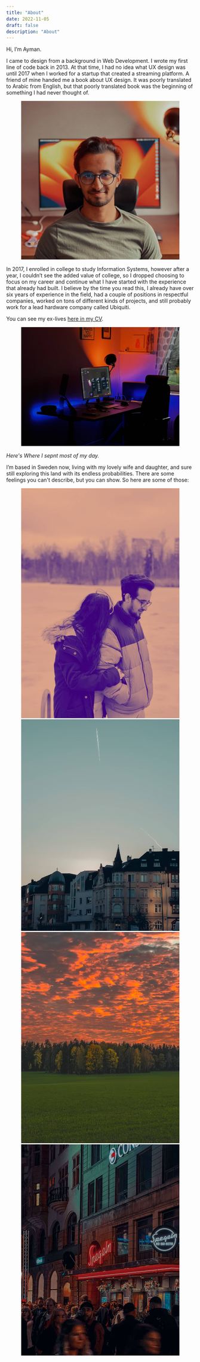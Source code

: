 ```yaml
---
title: "About"
date: 2022-11-05
draft: false
description: "About"
---
```

Hi, I’m Ayman.

I came to design from a background in Web Development. I wrote my first line of code back in 2013. At that time, I had no idea what UX design was until 2017 when I worked for a startup that created a streaming platform. A friend of mine handed me a book about UX design. It was poorly translated to Arabic from English, but that poorly translated book was the beginning of something I had never thought of. 

<figure class="img-wrapper">
    <img src="profile.jpeg" alt="Ayman's profile picture" class="max-w-[544px] w-[90vw] "/>
</figure>

In 2017, I enrolled in college to study Information Systems, however after a year, I couldn’t see the added value of college, so I dropped choosing to focus on my career and continue what I have started with the experience that already had built. I believe by the time you read this, I already have over six years of experience in the field, had a couple of positions in respectful companies, worked on tons of different kinds of projects, and still probably work for a lead hardware company called Ubiquiti.

You can see my ex-lives [here in my CV](https://read.cv/aymanuz).
<figure class="img-wrapper">
    <img src="setup.jpeg" alt="setup" class="max-w-[944px] w-[90vw]"/>
</figure>
<em>Here's Where I sepnt most of my day.</em>

I’m based in Sweden now, living with my lovely wife and daughter, and sure still exploring this land with its endless probabilities. There are some feelings you can't describe, but you can show. So here are some of those:

<figure class="img-wrapper gap-6 snap-x snap-mandatory overflow-x-auto xl:overflow-hidden w-[90vw] xl:w-[90vw] md:w-[90vw]">
    <div class="flex justify-start">
        <div class="snap-center shrink-0 ml-6">
        <img src="with.jpeg" alt="random photos" class="w-full h-[50vh] rounded-lg shadow-xl bg-white"/>
        </div>
        <div class="snap-center shrink-0 ml-6">
        <img src="sky.jpeg" alt="random photos" class="w-full h-[50vh] rounded-lg shadow-xl bg-white"/>
        </div>
        <div class="snap-center shrink-0 ml-6">
        <img src="trees.jpeg" alt="random photos" class="w-full h-[50vh] rounded-lg shadow-xl bg-white"/>
        </div>
        <div class="snap-center shrink-0 ml-6">
        <img src="malmo.jpeg" alt="random photos" class="w-full h-[50vh] rounded-lg shadow-xl bg-white"/>
        </div>
    </div>
</figure>
